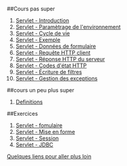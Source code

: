 ##Cours pas super

1. [Servlet - Introduction](chapitre1.html)
2. [Servlet - Paramètrage de l'environnement](chapitre2.html)
3. [Servlet - Cycle de vie](chapitre3.html)
4. [Servlet - Exemple](chapitre4.html)
5. [Servlet - Données de formulaire](chapitre5.html)
6. [Servlet - Requête HTTP client](chapitre6.html)
7. [Servlet - Réponse HTTP du serveur](chapitre7.html)
8. [Servlet - Codes d'état HTTP](chapitre8.html)
9. [Servlet - Écriture de filtres](chapitre9.html)
10. [Servlet - Gestion des exceptions](chapitre10.html)


##cours un peu plus super
1. [Definitions](cours1.html)


##Exercices

1. [Servlet - fomulaire](exercice1.html)
2. [Servlet - Mise en forme](exercice2.html)
3. [Servlet - Session](exercice3.html)
4. [Servlet - JDBC](exercice4.html)


<div style="display:none">
2. Servlet - token
3. Servlet - Jquery
4. Servlet - 
</div>

[Quelques liens pour aller plus loin](annexes.html)

